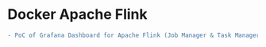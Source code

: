 # Docker Apache Flink

```diff
- PoC of Grafana Dashboard for Apache Flink (Job Manager & Task Manager)
```
